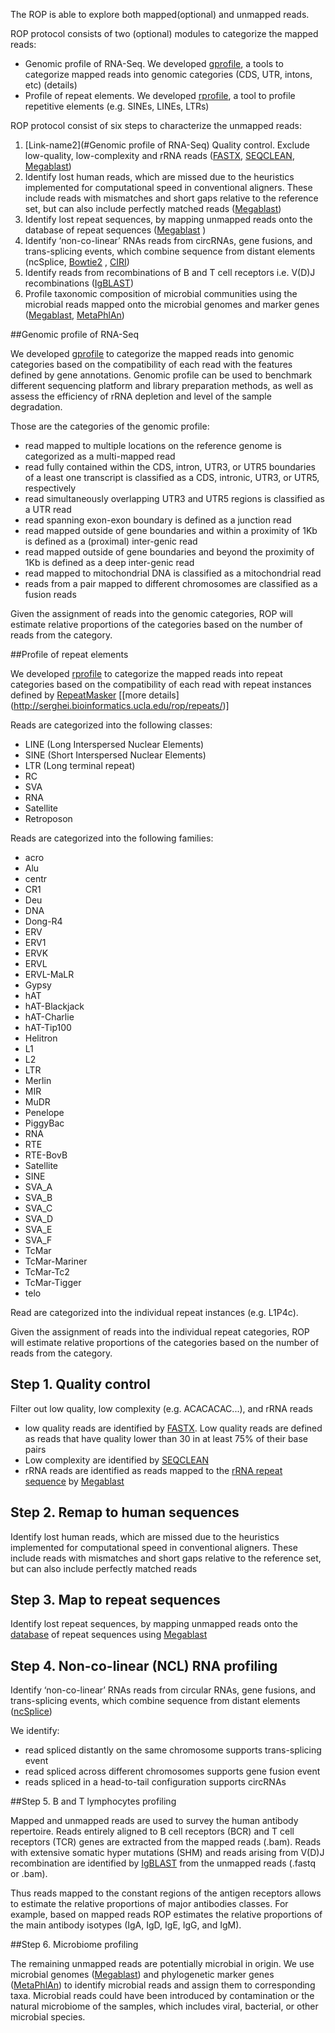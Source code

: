 The ROP is able to explore both mapped(optional) and unmapped reads. 

ROP protocol consists of two (optional) modules to categorize the mapped reads:
* Genomic profile of RNA-Seq. We developed [gprofile](https://github.com/smangul1/gprofile), a  tools to categorize mapped reads into genomic categories (CDS, UTR, intons, etc)  (details)
* Profile of repeat elements. We developed [rprofile](https://github.com/smangul1/rprofile), a tool to profile repetitive elements (e.g. SINEs, LINEs, LTRs)

ROP protocol consist of six steps to characterize the unmapped reads:

1. [Link-name2](#Genomic profile of RNA-Seq) Quality control. Exclude low-quality, low-complexity and rRNA reads ([FASTX](http://hannonlab.cshl.edu/fastx_toolkit/commandline.html), [SEQCLEAN](https://sourceforge.net/projects/seqclean/), [Megablast](ftp://ftp.ncbi.nlm.nih.gov/blast/executables/blast+/LATEST/))
2. Identify lost human reads, which are missed due to the heuristics implemented for computational speed in conventional aligners. These include reads with mismatches and short gaps relative to the reference set, but can also include perfectly matched reads ([Megablast](ftp://ftp.ncbi.nlm.nih.gov/blast/executables/blast+/LATEST/))
1. Identify lost repeat sequences, by mapping unmapped reads onto the database of repeat sequences ([Megablast](ftp://ftp.ncbi.nlm.nih.gov/blast/executables/blast+/LATEST/) )
1. Identify ‘non-co-linear’ RNAs reads from circRNAs, gene fusions, and trans-splicing events, which combine sequence from distant elements (ncSplice, [Bowtie2](http://bowtie-bio.sourceforge.net/bowtie2/index.shtml) , [CIRI](https://github.com/Frenzchen/ncSplice))
1. Identify reads from recombinations of B and T cell receptors i.e. V(D)J recombinations ([IgBLAST](http://mirrors.vbi.vt.edu/mirrors/ftp.ncbi.nih.gov/blast/executables/igblast/release/1.4.0/))
1. Profile taxonomic composition of microbial communities using the microbial reads mapped onto the microbial genomes and marker genes ([Megablast](ftp://ftp.ncbi.nlm.nih.gov/blast/executables/blast+/LATEST/), [MetaPhlAn](http://huttenhower.sph.harvard.edu/metaphlan))


##Genomic profile of RNA-Seq

We developed [gprofile](https://github.com/smangul1/gprofile) to categorize the mapped reads into genomic categories based on the compatibility of each read with the features defined by gene annotations. Genomic profile can be used to benchmark different sequencing platform and library preparation methods, as well as assess the efficiency of rRNA depletion and level of the sample degradation.  

Those are the categories of the genomic profile:  

* read mapped to multiple locations on the reference genome is categorized as a multi-mapped read
* read fully contained within the CDS, intron, UTR3, or UTR5 boundaries of a least one transcript is classified as a CDS, intronic, UTR3, or UTR5, respectively
* read simultaneously overlapping UTR3 and UTR5 regions is classified as a UTR read
* read spanning exon-exon boundary is defined as a junction read
* read mapped outside of gene boundaries and within a proximity of 1Kb is defined as a (proximal) inter-genic read
* read mapped outside of gene boundaries and beyond the proximity of 1Kb is defined as a deep inter-genic read
* read mapped to mitochondrial DNA is classified as a mitochondrial read
* reads from a pair mapped to different chromosomes are classified as a fusion reads

Given the assignment of reads into the genomic categories, ROP will estimate relative proportions of the categories  based on the number of reads from the category. 


##Profile of repeat elements 

We developed [rprofile](https://github.com/smangul1/rprofile) to categorize the mapped reads into repeat categories based on the compatibility of each read with repeat instances defined by [RepeatMasker](http://www.repeatmasker.org/) [[more details] (http://serghei.bioinformatics.ucla.edu/rop/repeats/)]

Reads are categorized into the following classes: 

* LINE (Long Interspersed Nuclear Elements)
* SINE (Short Interspersed Nuclear Elements)
* LTR (Long terminal repeat)
* RC
* SVA
* RNA
* Satellite
* Retroposon


Reads are categorized into the following families: 
* acro
* Alu
* centr
* CR1
* Deu
* DNA
* Dong-R4
* ERV
* ERV1
* ERVK
* ERVL
* ERVL-MaLR
* Gypsy
* hAT
* hAT-Blackjack
* hAT-Charlie
* hAT-Tip100
* Helitron
* L1
* L2
* LTR
* Merlin
* MIR
* MuDR
* Penelope
* PiggyBac
* RNA
* RTE
* RTE-BovB
* Satellite
* SINE
* SVA_A
* SVA_B
* SVA_C
* SVA_D
* SVA_E
* SVA_F
* TcMar
* TcMar-Mariner
* TcMar-Tc2
* TcMar-Tigger
* telo

Read are categorized into the individual repeat instances (e.g. L1P4c). 

Given the assignment of reads into the individual repeat categories, ROP will estimate relative proportions of the categories  based on the number of reads from the category. 


## Step 1. Quality control

Filter out low quality, low complexity (e.g. ACACACAC...), and rRNA reads

* low quality reads are identified by [FASTX](http://hannonlab.cshl.edu/fastx_toolkit/commandline.html). Low quality reads are defined as reads that have quality lower than 30 in at least 75% of their base pairs
* Low complexity are identified by [SEQCLEAN](https://sourceforge.net/projects/seqclean/)
* rRNA reads are identified as reads mapped to the [rRNA repeat sequence](http://www.ncbi.nlm.nih.gov/nuccore/U13369) by [Megablast](ftp://ftp.ncbi.nlm.nih.gov/blast/executables/blast+/LATEST/)

## Step 2. Remap to human sequences

Identify lost human reads, which are missed due to the heuristics implemented for computational speed in conventional aligners. These include reads with mismatches and short gaps relative to the reference set, but can also include perfectly matched reads 

## Step 3. Map to repeat sequences
Identify lost repeat sequences, by mapping unmapped reads onto the [database](http://www.girinst.org/repbase/) of repeat sequences using [Megablast](ftp://ftp.ncbi.nlm.nih.gov/blast/executables/blast+/LATEST/) 

## Step 4. Non-co-linear (NCL) RNA profiling

Identify ‘non-co-linear’ RNAs reads from circular RNAs, gene fusions, and trans-splicing events, which combine sequence from distant elements ([ncSplice](https://github.com/Frenzchen/ncSplice))

We identify:

* read spliced distantly on the same chromosome supports trans-splicing event
* read spliced across different chromosomes supports gene fusion event
* reads spliced in a head-to-tail configuration supports circRNAs

##Step 5. B and T lymphocytes profiling

Mapped and unmapped reads are used to survey the human antibody repertoire. Reads entirely aligned to B cell receptors (BCR) and T cell receptors (TCR)  genes are extracted from the mapped reads (.bam). Reads with extensive somatic hyper mutations (SHM) and reads arising from V(D)J recombination are identified by  [IgBLAST](http://mirrors.vbi.vt.edu/mirrors/ftp.ncbi.nih.gov/blast/executables/igblast/release/1.4.0/) from the unmapped reads (.fastq or .bam). 

Thus reads mapped to the constant regions of the antigen receptors allows to estimate the relative proportions of major antibodies classes. For example, based on mapped reads ROP estimates the relative proportions of the main antibody isotypes (IgA, IgD, IgE, IgG, and IgM).


##Step 6. Microbiome profiling

The remaining unmapped reads are potentially microbial in origin.  We use microbial genomes ([Megablast](ftp://ftp.ncbi.nlm.nih.gov/blast/executables/blast+/LATEST/)) and phylogenetic marker genes ([MetaPhlAn](http://huttenhower.sph.harvard.edu/metaphlan)) to identify microbial reads and assign them to corresponding taxa. Microbial reads could have been introduced by contamination or the natural microbiome of the samples, which includes viral, bacterial, or other microbial species. 

